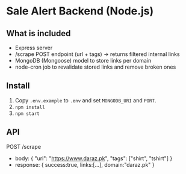 # Sale Alert Backend (Node.js)

## What is included
- Express server
- /scrape POST endpoint (url + tags) -> returns filtered internal links
- MongoDB (Mongoose) model to store links per domain
- node-cron job to revalidate stored links and remove broken ones

## Install
1. Copy `.env.example` to `.env` and set `MONGODB_URI` and `PORT`.
2. `npm install`
3. `npm start`

## API
POST /scrape
- body: { "url": "https://www.daraz.pk", "tags": ["shirt", "tshirt"] }
- response: { success:true, links:[...], domain:"daraz.pk" }

